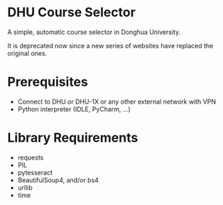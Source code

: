 # DHU Course Selector
A simple, automatic course selector in Donghua University.

It is deprecated now since a new series of websites have replaced the original ones.

# Prerequisites
- Connect to DHU or DHU-1X or any other external network with VPN
- Python interpreter (IDLE, PyCharm, ...)
# Library Requirements
- requests
- PIL
- pytesseract
- BeautifulSoup4, and/or bs4
- urllib
- time
